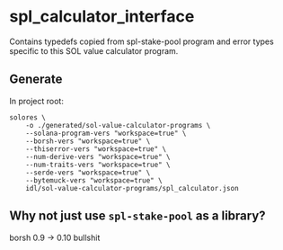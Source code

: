 # spl_calculator_interface

Contains typedefs copied from spl-stake-pool program and error types specific to this SOL value calculator program.

## Generate

In project root:

```
solores \
    -o ./generated/sol-value-calculator-programs \
    --solana-program-vers "workspace=true" \
    --borsh-vers "workspace=true" \
    --thiserror-vers "workspace=true" \
    --num-derive-vers "workspace=true" \
    --num-traits-vers "workspace=true" \
    --serde-vers "workspace=true" \
    --bytemuck-vers "workspace=true" \
    idl/sol-value-calculator-programs/spl_calculator.json
```

## Why not just use `spl-stake-pool` as a library?

borsh 0.9 -> 0.10 bullshit
